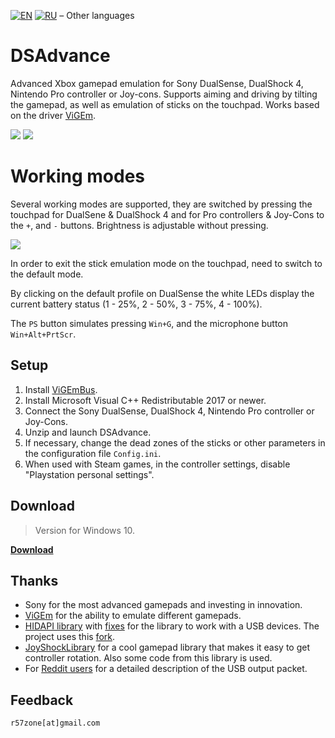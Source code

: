 [![EN](https://user-images.githubusercontent.com/9499881/33184537-7be87e86-d096-11e7-89bb-f3286f752bc6.png)](https://github.com/r57zone/DSAdvance/) 
[![RU](https://user-images.githubusercontent.com/9499881/27683795-5b0fbac6-5cd8-11e7-929c-057833e01fb1.png)](https://github.com/r57zone/DSAdvance/blob/master/README.RU.md)
&#8211; Other languages

# DSAdvance
Advanced Xbox gamepad emulation for Sony DualSense, DualShock 4, Nintendo Pro controller or Joy-cons. Supports aiming and driving by tilting the gamepad, as well as emulation of sticks on the touchpad. Works based on the driver [ViGEm](https://github.com/ViGEm).

[![](https://user-images.githubusercontent.com/9499881/164945071-5b9f86dd-c396-45a5-817b-fc7068450f02.gif)](https://youtu.be/gkyqO_HuPnk)
[![](https://user-images.githubusercontent.com/9499881/164945073-cfa1bfb7-cb82-4714-b2ad-7ecd84a5bcfc.gif)](https://youtu.be/gkyqO_HuPnk)

# Working modes
Several working modes are supported, they are switched by pressing the touchpad for DualSene & DualShock 4 and for Pro controllers & Joy-Cons to the `+`, and `-` buttons. Brightness is adjustable without pressing.

![](https://user-images.githubusercontent.com/9499881/164546699-7aa59a26-50ff-4b49-82b9-60c666fd6b9a.png)

In order to exit the stick emulation mode on the touchpad, need to switch to the default mode.


By clicking on the default profile on DualSense the white LEDs display the current battery status (1 - 25%, 2 - 50%, 3 - 75%, 4 - 100%).


The `PS` button simulates pressing `Win+G`, and the microphone button `Win+Alt+PrtScr`.

## Setup
1. Install [ViGEmBus](https://github.com/ViGEm/ViGEmBus/releases).
2. Install Microsoft Visual C++ Redistributable 2017 or newer.
3. Connect the Sony DualSense, DualShock 4, Nintendo Pro controller or Joy-Cons.
4. Unzip and launch DSAdvance.
5. If necessary, change the dead zones of the sticks or other parameters in the configuration file `Config.ini`.
6. When used with Steam games, in the controller settings, disable "Playstation personal settings".

## Download
>Version for Windows 10.

**[Download](https://github.com/r57zone/DSAdvance/releases)**

## Thanks
* Sony for the most advanced gamepads and investing in innovation.
* [ViGEm](https://github.com/ViGEm) for the ability to emulate different gamepads.
* [HIDAPI library](https://github.com/signal11/hidapi) with [fixes](https://github.com/libusb/hidapi) for the library to work with a USB devices. The project uses this [fork](https://github.com/r57zone/hidapi).
* [JoyShockLibrary](https://github.com/JibbSmart/JoyShockLibrary) for a cool gamepad library that makes it easy to get controller rotation. Also some code from this library is used.
* For [Reddit users](https://www.reddit.com/r/gamedev/comments/jumvi5/dualsense_haptics_leds_and_more_hid_output_report/) for a detailed description of the USB output packet.

## Feedback
`r57zone[at]gmail.com`